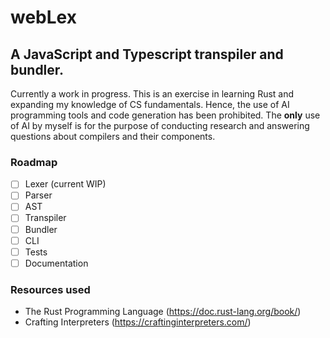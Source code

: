 # webLex

## A JavaScript and Typescript transpiler and bundler.

Currently a work in progress.
This is an exercise in learning Rust and expanding my knowledge of CS fundamentals. Hence, the use of AI programming tools and code generation has been prohibited. The **only** use of AI by myself is for the purpose of conducting research and answering questions about compilers and their components.

### Roadmap

- [ ] Lexer (current WIP)
- [ ] Parser
- [ ] AST
- [ ] Transpiler
- [ ] Bundler
- [ ] CLI
- [ ] Tests
- [ ] Documentation

### Resources used

- The Rust Programming Language (https://doc.rust-lang.org/book/)
- Crafting Interpreters (https://craftinginterpreters.com/)